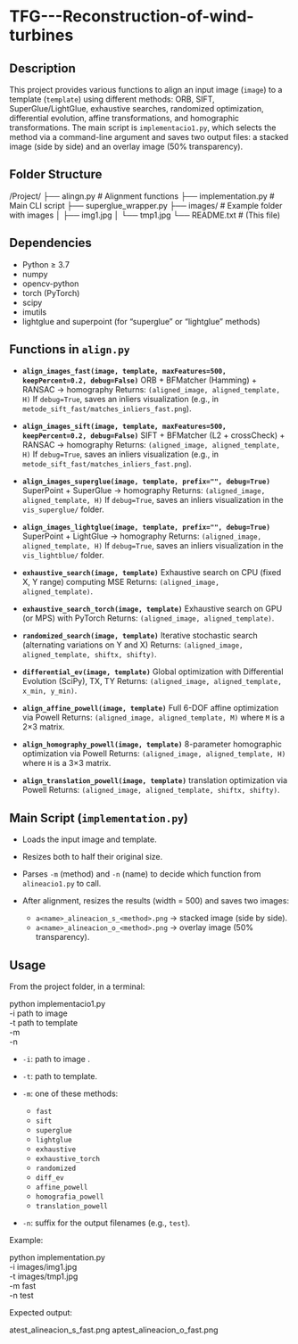 # TFG---Reconstruction-of-wind-turbines


## Description

This project provides various functions to align an input image (`image`) to a template (`template`) using different methods: ORB, SIFT, SuperGlue/LightGlue, exhaustive searches, randomized optimization, differential evolution, affine transformations, and homographic transformations. The main script is `implementacio1.py`, which selects the method via a command-line argument and saves two output files: a stacked image (side by side) and an overlay image (50% transparency).

## Folder Structure


/Project/
├── alingn.py       # Alignment functions
├── implementation.py   # Main CLI script
├── superglue_wrapper.py
├── images/             # Example folder with images
│   ├── img1.jpg
│   └── tmp1.jpg
└── README.txt          # (This file)


## Dependencies

* Python ≥ 3.7
* numpy
* opencv-python
* torch (PyTorch)
* scipy
* imutils
* lightglue and superpoint (for “superglue” or “lightglue” methods)

## Functions in `align.py`

* **`align_images_fast(image, template, maxFeatures=500, keepPercent=0.2, debug=False)`**
  ORB + BFMatcher (Hamming) + RANSAC → homography
  Returns: `(aligned_image, aligned_template, H)`
  If `debug=True`, saves an inliers visualization (e.g., in `metode_sift_fast/matches_inliers_fast.png`).

* **`align_images_sift(image, template, maxFeatures=500, keepPercent=0.2, debug=False)`**
  SIFT + BFMatcher (L2 + crossCheck) + RANSAC → homography
  Returns: `(aligned_image, aligned_template, H)`
  If `debug=True`, saves an inliers visualization (e.g., in `metode_sift_fast/matches_inliers_fast.png`).

* **`align_images_superglue(image, template, prefix="", debug=True)`**
  SuperPoint + SuperGlue → homography
  Returns: `(aligned_image, aligned_template, H)`
  If `debug=True`, saves an inliers visualization in the `vis_superglue/` folder.

* **`align_images_lightglue(image, template, prefix="", debug=True)`**
  SuperPoint + LightGlue → homography
  Returns: `(aligned_image, aligned_template, H)`
  If `debug=True`, saves an inliers visualization in the `vis_lightblue/` folder.

* **`exhaustive_search(image, template)`**
  Exhaustive search on CPU (fixed X, Y range) computing MSE
  Returns: `(aligned_image, aligned_template)`.

* **`exhaustive_search_torch(image, template)`**
  Exhaustive search on GPU (or MPS) with PyTorch
  Returns: `(aligned_image, aligned_template)`.

* **`randomized_search(image, template)`**
  Iterative stochastic search (alternating variations on Y and X)
  Returns: `(aligned_image, aligned_template, shiftx, shifty)`.

* **`differential_ev(image, template)`**
  Global optimization with Differential Evolution (SciPy), TX, TY
  Returns: `(aligned_image, aligned_template, x_min, y_min)`.

* **`align_affine_powell(image, template)`**
  Full 6-DOF affine optimization via Powell
  Returns: `(aligned_image, aligned_template, M)` where `M` is a 2×3 matrix.

* **`align_homography_powell(image, template)`**
  8-parameter homographic optimization via Powell
  Returns: `(aligned_image, aligned_template, H)` where `H` is a 3×3 matrix.

* **`align_translation_powell(image, template)`**
  translation optimization via Powell
  Returns: `(aligned_image, aligned_template, shiftx, shifty)`.

## Main Script (`implementation.py`)

* Loads the input image and template.
* Resizes both to half their original size.
* Parses `-m` (method) and `-n` (name) to decide which function from `alineacio1.py` to call.
* After alignment, resizes the results (width = 500) and saves two images:

  * `a<name>_alineacion_s_<method>.png` → stacked image (side by side).
  * `a<name>_alineacion_o_<method>.png` → overlay image (50% transparency).

## Usage

From the project folder, in a terminal:


python implementacio1.py \
    -i path to image \
    -t path to template \
    -m <method> \
    -n <name>


* `-i`: path to image .
* `-t`: path to template.
* `-m`: one of these methods:

  * `fast`
  * `sift`
  * `superglue`
  * `lightglue`
  * `exhaustive`
  * `exhaustive_torch`
  * `randomized`
  * `diff_ev`
  * `affine_powell`
  * `homografia_powell`
  * `translation_powell`
* `-n`: suffix for the output filenames (e.g., `test`).

Example:


python implementation.py \
    -i images/img1.jpg \
    -t images/tmp1.jpg \
    -m fast \
    -n test


Expected output:


atest_alineacion_s_fast.png
aptest_alineacion_o_fast.png
